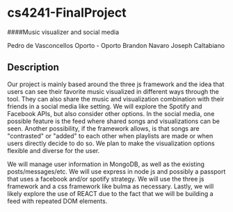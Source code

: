 # cs4241-FinalProject

####Music visualizer and social media

Pedro de Vasconcellos Oporto - Oporto
Brandon Navaro
Joseph Caltabiano

## Description

Our project is mainly based around the three js framework and the idea that users can see their favorite music visualized in different ways through the tool. They can also share the music and visualization combination with their friends in a social media like setting. We will explore the Spotify and Facebook APIs, but also consider other options. In the social media, one possible feature is the feed where shared songs and visualizations can be seen. Another possibility, if the framework allows, is that songs are "contrasted" or "added" to each other when playlists are made or when users directly decide to do so. We plan to make the visualization options flexible and diverse for the user.

We will manage user information in MongoDB, as well as the existing posts/messages/etc. We will use express in node js and possibly a passport that uses a facebook and/or spotify strategy. We will use the three js framework and a css framework like bulma as necessary. Lastly, we will likely explore the use of REACT due to the fact that we will be building a feed with repeated DOM elements.
